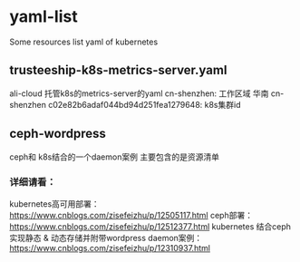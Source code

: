 # yaml-list
Some resources list yaml of kubernetes
## trusteeship-k8s-metrics-server.yaml
  ali-cloud 托管k8s的metrics-server的yaml
  cn-shenzhen: 工作区域  华南 cn-shenzhen
  c02e82b6adaf044bd94d251fea1279648: k8s集群id
## ceph-wordpress 
   ceph和 k8s结合的一个daemon案例
   主要包含的是资源清单

### 详细请看：
kubernetes高可用部署：https://www.cnblogs.com/zisefeizhu/p/12505117.html 
ceph部署：https://www.cnblogs.com/zisefeizhu/p/12512377.html
kubernetes 结合ceph 实现静态 & 动态存储并附带wordpress daemon案例：https://www.cnblogs.com/zisefeizhu/p/12310937.html
